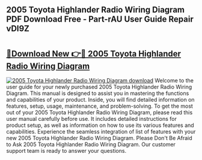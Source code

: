 ## 2005 Toyota Highlander Radio Wiring Diagram PDF Download Free - Part-rAU User Guide Repair vDI9Z

# <h2><a href="http://dfij0zt.blite.top/?on=2005+Toyota+Highlander+Radio+Wiring+Diagram">🔗Download New 👉🔴 2005 Toyota Highlander Radio Wiring Diagram</a></h2>

[![2005 Toyota Highlander Radio Wiring Diagram download](https://i.imgur.com/lujVjoI.png)](http://dfij0zt.blite.top/?on=2005+Toyota+Highlander+Radio+Wiring+Diagram)
Welcome to the user guide for your newly purchased 2005 Toyota Highlander Radio Wiring Diagram. This manual is designed to assist you in mastering the functions and capabilities of your product. Inside, you will find detailed information on features, setup, usage, maintenance, and problem-solving. To get the most out of your 2005 Toyota Highlander Radio Wiring Diagram, please read this user manual carefully before use. It includes detailed instructions for product setup, as well as information on how to use its various features and capabilities. Experience the seamless integration of list of features with your new 2005 Toyota Highlander Radio Wiring Diagram. Please Don't Be Afraid to Ask 2005 Toyota Highlander Radio Wiring Diagram. Our customer support team is ready to answer your questions.
